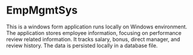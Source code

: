 # EmpMgmtSys

This is a windows form application runs locally on Windows environment. The application stores employee information, focusing on
performance review related information. It tracks salary, bonus, direct manager, and review history. The data is persisted locally in a
database file.
